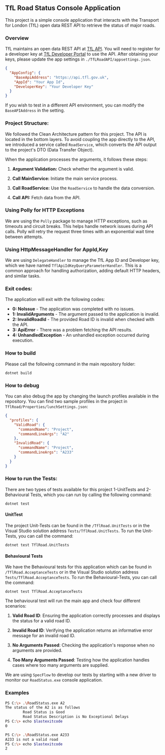 
## TfL Road Status Console Application

This project is a simple console application that interacts with the Transport for London (TfL) open data REST API to retrieve the status of major roads.

### Overview

TfL maintains an open data REST API at [TfL API](https://api.tfl.gov.uk). You will need to register for a developer key at [TfL Developer Portal](https://api-portal.tfl.gov.uk/) to use the API. After obtaining your keys, please update the app settings in `./TfLRoadAPI/appsettings.json`.
```json
{
  "AppConfig": {
    "BaseApiAddress": "https://api.tfl.gov.uk",
    "AppId": "Your App Id",
    "DeveloperKey": "Your Developer Key"
  }
}
```
If you wish to test in a different API environment, you can modify the `BaseAPIAddress` in the setting.

### Project Structure:
We followed the Clean Architecture pattern for this project. The API is located in the bottom layers. To avoid coupling the app directly to the API, we introduced a service called `RoadService`, which converts the API output to the project's DTO (Data Transfer Object).

When the application processes the arguments, it follows these steps:

1.  **Argument Validation:** Check whether the argument is valid.
    
2.  **Call MainService:** Initiate the main service process.
    
3.  **Call RoadService:** Use the `RoadService` to handle the data conversion.
    
4.  **Call API:** Fetch data from the API.

### Using Polly for HTTP Exceptions
We are using the `Polly` package to manage HTTP exceptions, such as timeouts and circuit breaks. This helps handle network issues during API calls. Polly will retry the request three times with an exponential wait time between attempts.

### Using HttpMessageHandler for AppId,Key
We are using `DelegateHandler` to manage the TfL App ID and Developer key, which we have named `TflApiIdKeyQueryParameterHandler`. This is a common approach for handling authorization, adding default HTTP headers, and similar tasks.

### Exit codes:
The application will exit with the following codes:
-   **0: NoIssue** - The application was completed with no issues.
-   **1: InvalidArguments** - The argument passed to the application is invalid.
-   **2: InvalidRoadId** - The provided Road ID is invalid when checked with the API.
-   **3: ApiError** - There was a problem fetching the API results.
-   **4: UnhandledException** - An unhandled exception occurred during execution.

### How to build
Please call the following command in the main repository folder:
```
dotnet build
```

### How to debug

You can also debug the app by changing the launch profiles available in the repository. You can find two sample profiles in the project in `TflRoad/Properties/lunchSettings.json`:

```json
{
  "profiles": {
    "ValidRoad": {
      "commandName": "Project",
      "commandLineArgs": "A2"
    },
    "InvalidRoad": {
      "commandName": "Project",
      "commandLineArgs": "A233"
    }
  }
}
```

### How to run the Tests:
There are two types of tests available for this project 1-UnitTests and 2-Behavioural Tests, which you can run by calling the following command:
```
dotnet test
```
#### UnitTest
The project Unit-Tests can be found in the `/TflRoad.UnitTests` or in the Visual Studio solution address `Tests/TflRoad.UnitTests`. To run the Unit-Tests, you can call the command:
```
dotnet test TflRoad.UnitTests
```

#### Behavioural Tests
We have the Behavioural tests for this application which can be found in `/TflRoad.AcceptanceTests`  or in the Visual Studio solution address `Tests/TflRoad.AcceptanceTests`. To run the Behavioural-Tests, you can call the command:
```
dotnet test TflRoad.AcceptanceTests
```
The behavioural test will run the main app and check four different scenarios:

1.  **Valid Road ID**: Ensuring the application correctly processes and displays the status for a valid road ID.
    
2.  **Invalid Road ID**: Verifying the application returns an informative error message for an invalid road ID.
    
3.  **No Arguments Passed**: Checking the application's response when no arguments are provided.
    
4.  **Too Many Arguments Passed**: Testing how the application handles cases where too many arguments are supplied.

We are using `SpecFlow`  to develop our tests by starting with a new driver to monitor our `RoadStatus.exe`  console application.

### Examples

```sh
PS C:\> .\RoadStatus.exe A2
The status of the A2 is as follows
        Road Status is Good
        Road Status Description is No Exceptional Delays
PS C:\> echo $lastexitcode
0
```

```sh
PS C:\> .\RoadStatus.exe A233
A233 is not a valid road
PS C:\> echo $lastexitcode
2
```
